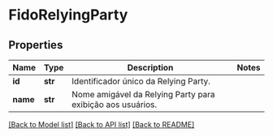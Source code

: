 # FidoRelyingParty

## Properties
Name | Type | Description | Notes
------------ | ------------- | ------------- | -------------
**id** | **str** | Identificador único da Relying Party. | 
**name** | **str** | Nome amigável da Relying Party para exibição aos usuários. | 

[[Back to Model list]](../README.md#documentation-for-models) [[Back to API list]](../README.md#documentation-for-api-endpoints) [[Back to README]](../README.md)

